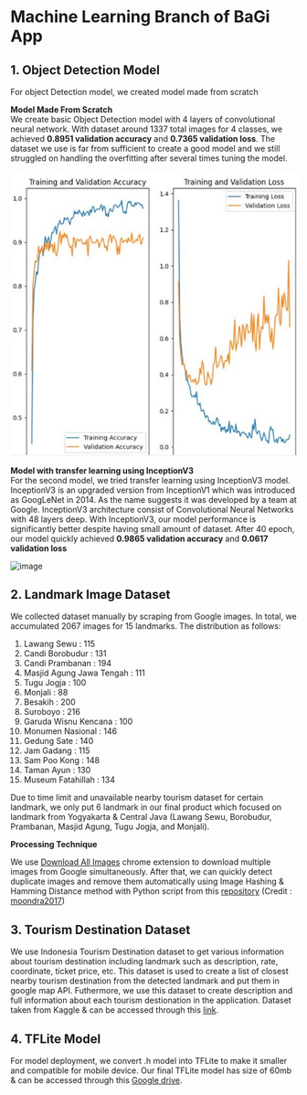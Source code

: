 # Machine Learning Branch of BaGi App

## 1. Object Detection Model

For object Detection model, we created model made from scratch

**Model Made From Scratch**<br />
We create basic Object Detection model with 4 layers of convolutional neural network. With dataset around 1337 total images for 4 classes, we achieved **0.8951 validation accuracy** and **0.7365 validation loss**. The dataset we use is far from sufficient to create a good model and we still struggled on handling the overfitting after several times tuning the model.<br />

![train_and_val_acc.jpg](https://github.com/rondimarten07/Apps-BaGi/blob/1b796ee43d113196a45d4dca1ef854a675d2f259/train_and_val_acc.jpg)

**Model with transfer learning using InceptionV3**<br />
For the second model, we tried transfer learning using InceptionV3 model. InceptionV3 is an upgraded version from InceptionV1 which was introduced as GoogLeNet in 2014. As the name suggests it was developed by a team at Google. InceptionV3 architecture consist of Convolutional Neural Networks with 48 layers deep. With InceptionV3, our model performance is significantly better despite having small amount of dataset. After 40 epoch, our model quickly achieved **0.9865 validation accuracy** and **0.0617 validation loss**

![image](Contents/Model2_Val_Acc.jpg)


## 2. Landmark Image Dataset

We collected dataset manually by scraping from Google images. In total, we accumulated 2067 images for 15 landmarks. The distribution as follows:

1. Lawang Sewu : 115
2. Candi Borobudur : 131
3. Candi Prambanan : 194
4. Masjid Agung Jawa Tengah : 111
5. Tugu Jogja : 100
6. Monjali : 88
7. Besakih : 200
8. Suroboyo : 216
9. Garuda Wisnu Kencana : 100
10. Monumen Nasional : 146
11. Gedung Sate : 140
12. Jam Gadang : 115
13. Sam Poo Kong : 148
14. Taman Ayun : 130
15. Museum Fatahillah : 134

Due to time limit and unavailable nearby tourism dataset for certain landmark, we only put 6 landmark in our final product which focused on landmark from Yogyakarta & Central Java (Lawang Sewu, Borobudur, Prambanan, Masjid Agung, Tugu Jogja, and Monjali).

**Processing Technique**<br />

We use [Download All Images](https://chrome.google.com/webstore/detail/download-all-images/ifipmflagepipjokmbdecpmjbibjnakm?hl=en) chrome extension to download multiple images from Google simultaneously. After that, we can quickly detect duplicate images and remove them automatically using Image Hashing & Hamming Distance method with Python script from this [repository](https://github.com/moondra2017/Computer-Vision) (Credit : [moondra2017](https://github.com/moondra2017))

## 3. Tourism Destination Dataset

We use Indonesia Tourism Destination dataset to get various information about tourism destination including landmark such as description, rate, coordinate, ticket price, etc. This dataset is used to create a list of closest nearby tourism destination from the detected landmark and put them in google map API. Futhermore, we use this dataset to create description and full information about each tourism destionation in the application. Dataset taken from Kaggle & can be accessed through this [link](https://www.kaggle.com/datasets/aprabowo/indonesia-tourism-destination). 

## 4. TFLite Model

For model deployment, we convert .h model into TFLite to make it smaller and compatible for mobile device. Our final TFLite model has size of 60mb & can be accessed through this [Google drive](https://drive.google.com/drive/folders/1jzKucwzypVAmtW5rCzH4nj8Bdu1IsWSZ?usp=sharing). 
